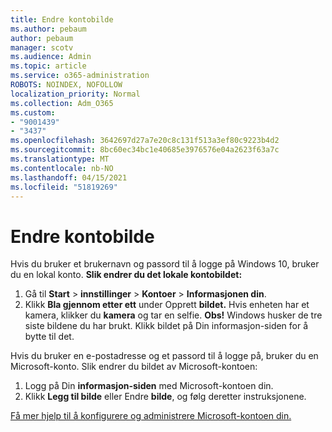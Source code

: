 ```yaml
---
title: Endre kontobilde
ms.author: pebaum
author: pebaum
manager: scotv
ms.audience: Admin
ms.topic: article
ms.service: o365-administration
ROBOTS: NOINDEX, NOFOLLOW
localization_priority: Normal
ms.collection: Adm_O365
ms.custom:
- "9001439"
- "3437"
ms.openlocfilehash: 3642697d27a7e20c8c131f513a3ef80c9223b4d2
ms.sourcegitcommit: 8bc60ec34bc1e40685e3976576e04a2623f63a7c
ms.translationtype: MT
ms.contentlocale: nb-NO
ms.lasthandoff: 04/15/2021
ms.locfileid: "51819269"
---
```

# <a name="change-account-picture"></a>Endre kontobilde

Hvis du bruker et brukernavn og passord til å logge på Windows 10, bruker du en lokal konto. **Slik endrer du det lokale kontobildet:**

1. Gå til **Start**  >  **innstillinger**  >  **Kontoer**  >  **Informasjonen din**.
2. Klikk **Bla gjennom etter ett** under Opprett **bildet.** Hvis enheten har et kamera, klikker du **kamera** og tar en selfie. 
    **Obs!** Windows husker de tre siste bildene du har brukt. Klikk bildet på Din informasjon-siden for å bytte til det.

Hvis du bruker en e-postadresse og et passord til å logge på, bruker du en Microsoft-konto. Slik endrer du bildet av Microsoft-kontoen:

1. Logg på Din **informasjon-siden** med Microsoft-kontoen din.
2. Klikk **Legg til bilde** eller Endre **bilde**, og følg deretter instruksjonene.

[Få mer hjelp til å konfigurere og administrere Microsoft-kontoen din.](https://support.microsoft.com/products/microsoft-account?category=manage-account)

